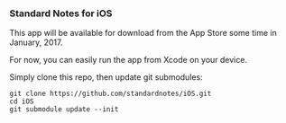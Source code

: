 ### Standard Notes for iOS

This app will be available for download from the App Store some time in January, 2017.

For now, you can easily run the app from Xcode on your device.

Simply clone this repo, then update git submodules:

```
git clone https://github.com/standardnotes/iOS.git
cd iOS
git submodule update --init
```
